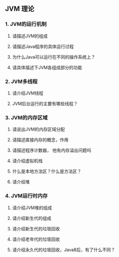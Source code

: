 ## JVM 理论

### 1. JVM的运行机制

1. 请描述JVM的组成

2. 请描述Java程序的具体运行过程

3. 为什么Java可以运行在不同的操作系统上？

4. 请具体描述下JVM各组成部分的功能

### 2. JVM多线程

1. 请介绍JVM线程

2. JVM后台运行的主要有哪些线程？

### 3. JVM的内存区域

1. 请说出JVM的内存区域分配

2. 请描述直接内存的概念，作用

3. 请描述程序计数器， 他有内存溢出问题吗

4. 请介绍虚拟机栈

5. 什么是本地方法区？什么是方法区？

6. 请介绍堆

### 4. JVM运行时内存

1. 请介绍JVM堆的组成

2. 请介绍新生代的组成

3. 请介绍新生代的垃圾回收

4. 请介绍老年代的垃圾回收

5. 请介绍永久代的垃圾回收，Java8后，有了什么不同？


